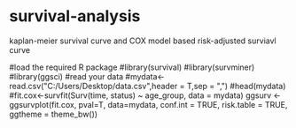 # survival-analysis
kaplan-meier survival curve and COX model based risk-adjusted surviavl curve

#load the required R package
#library(survival)
#library(survminer)
#library(ggsci)
#read your data 
#mydata<-read.csv("C:/Users/Desktop/data.csv",header = T,sep = ",")
#head(mydata)
#fit.cox<-survfit(Surv(time, status) ~ age_group, data = mydata)
ggsurv <- ggsurvplot(fit.cox, 
                     pval=T,
                     data=mydata,
                     conf.int = TRUE,
                     risk.table = TRUE,
                     ggtheme = theme_bw())
